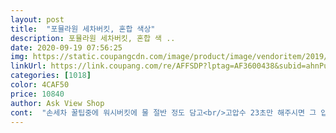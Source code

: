 ```yaml
---
layout: post 
title:  "포뮬라원 세차버킷, 혼합 색상" 
description: 포뮬라원 세차버킷, 혼합 색 ..
date: 2020-09-19 07:56:25 
img: https://static.coupangcdn.com/image/product/image/vendoritem/2019/03/20/3530221315/b47962a8-e986-473d-9da7-15317ae7a840.jpg 
linkUrl: https://link.coupang.com/re/AFFSDP?lptag=AF3600438&subid=ahnPublicAsk&pageKey=186135575&itemId=532183197&vendorItemId=4093458971&traceid=V0-113-0f9342490521ae94 
categories: [1018] 
color: 4CAF50 
price: 10840 
author: Ask View Shop 
cont:  "손세차 꿀팁중에 워시버킷에 물 절반 정도 담고<br/>고압수 23초만 해주시면 그 압력에 카샴푸 거품이<br/>그래도 워시 버킷이 커서 나쁠건 없다는 생각이<br/>그릿가드 끼우고 워시미트 빨수  있는 판까지 결합을 하니까<br/>깔끔해서 구매했습니다.<br/><br/>들더라구요<br/>말이 많아서 버킷은 요걸루 샀어요<br/>사실 나머지 세차 용품 모두 소낙스꺼로 사서<br/>사용후 후기 남겨 보겠습니다.<br/><br/>새로 차 뽑고 나니, 손세차가 눈에 확 들어 오네요.<br/><br/>세차 용품도 모두 넣어 다닐수 있다는 것도 좋네요.<br/><br/>소낙스 파랑이 워시버킷 살라다가 좀 작다는<br/>씻길때) 차에다가 먼저 물 뿌리지 마시고, 워시버킷에<br/>암튼 색깔도 뭔가 노랑노랑하니 산뜻하고 맘에 드네요<br/>완벽한  조합이  되ㅉ네요<br/>제가 세트로 다 맞추는 걸 좀 좋아하는데<br/>카샴푸를 넣은 다음 프리워시 할때 (고압수로 처음 차<br/>풍성하게 나온답니다!!<br/>" 
---
```

